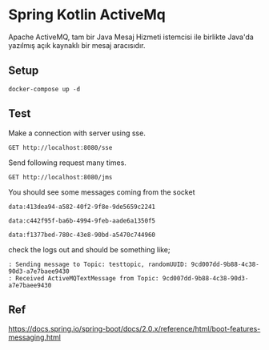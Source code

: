# Spring Kotlin ActiveMq
Apache ActiveMQ, tam bir Java Mesaj Hizmeti istemcisi ile birlikte Java'da yazılmış açık kaynaklı bir mesaj aracısıdır.

## Setup
```ssh
docker-compose up -d
```

## Test
Make a connection with server using sse.

```http request
GET http://localhost:8080/sse
```

Send following request many times.

```http request
GET http://localhost:8080/jms
```

You should see some messages coming from the socket

```
data:413dea94-a582-40f2-9f8e-9de5659c2241

data:c442f95f-ba6b-4994-9feb-aade6a1350f5

data:f1377bed-780c-43e8-90bd-a5470c744960
```


check the logs out and should be something like;
```
: Sending message to Topic: testtopic, randomUUID: 9cd007dd-9b88-4c38-90d3-a7e7baee9430
: Received ActiveMQTextMessage from Topic: 9cd007dd-9b88-4c38-90d3-a7e7baee9430
```

## Ref
https://docs.spring.io/spring-boot/docs/2.0.x/reference/html/boot-features-messaging.html